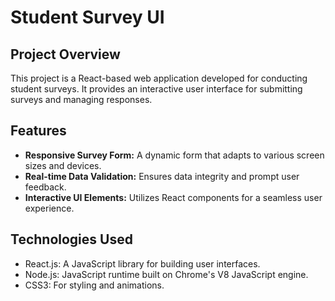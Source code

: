 # Student Survey UI

## Project Overview
This project is a React-based web application developed for conducting student surveys. It provides an interactive user interface for submitting surveys and managing responses.

## Features
- **Responsive Survey Form:** A dynamic form that adapts to various screen sizes and devices.
- **Real-time Data Validation:** Ensures data integrity and prompt user feedback.
- **Interactive UI Elements:** Utilizes React components for a seamless user experience.

## Technologies Used
- React.js: A JavaScript library for building user interfaces.
- Node.js: JavaScript runtime built on Chrome's V8 JavaScript engine.
- CSS3: For styling and animations.
